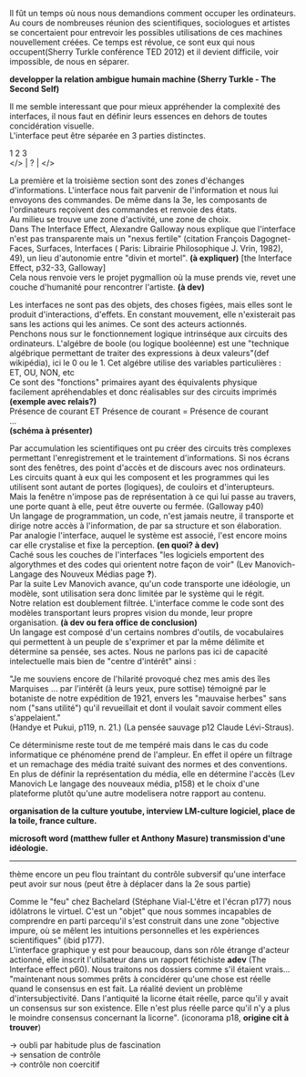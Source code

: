 Il fût un temps où nous nous demandions comment occuper les ordinateurs. Au cours de nombreuses réunion des scientifiques, sociologues et artistes se concertaient pour entrevoir les possibles utilisations de ces machines nouvellement créées. Ce temps est révolue, ce sont eux qui nous occupent(Sherry Turkle conférence TED 2012) et il devient difficile, voir impossible, de nous en séparer.  

**developper la relation ambigue humain machine (Sherry Turkle - The Second Self)**  

Il me semble interessant que pour mieux appréhender la complexité des interfaces, il nous faut en définir leurs essences en dehors de toutes concidération visuelle.  
L'interface peut être séparée en 3 parties distinctes.  

1	2	3  
</> |  ?  | </>  

La première et la troisième section sont des zones d'échanges d'informations. L'interface nous fait parvenir de l'information et nous lui envoyons des commandes. De même dans la 3e, les composants de l'ordinateurs reçoivent des commandes et renvoie des états.  
Au milieu se trouve une zone d'activité, une zone de choix.   
Dans The Interface Effect, Alexandre Galloway nous explique que l'interface n'est pas transparente mais un "nexus fertile" (citation François Dagognet-Faces, Surfaces, Interfaces ( Paris: Librairie Philosophique J. Vrin, 1982), 49), un lieu d'autonomie entre "divin et mortel". **(à expliquer)** [the Interface Effect, p32-33, Galloway]  
Cela nous renvoie vers le projet pygmallion où la muse prends vie, revet une couche d'humanité pour rencontrer l'artiste. **(à dev)**  

Les interfaces ne sont pas des objets, des choses figées, mais elles sont le produit d'interactions, d'effets. En constant mouvement, elle n'existerait pas sans les actions qui les animes. Ce sont des acteurs actionnés.  
Penchons nous sur le fonctionnement logique intrinséque aux circuits des ordinateurs. L'algébre de boole (ou logique booléenne) est une "technique algébrique permettant de traiter des expressions à deux valeurs"(def wikipédia), ici le 0 ou le 1. 
Cet algébre utilise des variables particulières :  
ET, OU, NON, etc  
Ce sont des "fonctions" primaires ayant des équivalents physique facilement apréhendables et donc réalisables sur des circuits imprimés  
**(exemple avec relais?)**  
Présence de courant ET Présence de courant = Présence de courant  
...  
**(schéma à présenter)**  

Par accumulation les scientifiques ont pu créer des circuits très complexes permettant l'enregistrement et le traintement d'informations. Si nos écrans sont des fenêtres, des point d'accès et de discours avec nos ordinateurs. Les circuits quant à eux qui les composent et les programmes qui les utilisent sont autant de portes (logiques), de couloirs et d'interupteurs.  
Mais la fenêtre n'impose pas de représentation à ce qui lui passe au travers, une porte quant à elle, peut être ouverte ou fermée. (Galloway p40)   
Un langage de programmation, un code, n'est jamais neutre, il transporte et dirige notre accès à l'information, de par sa structure et son élaboration.  
Par analogie l'interface, auquel le système est associé, l'est encore moins car elle crystalise et fixe la perception. **(en quoi? à dev)**  
Caché sous les couches de l'interfaces "les logiciels emportent des algorythmes et des codes qui orientent notre façon de voir" (Lev Manovich-Langage des Nouveux Médias page **?**).  
Par la suite Lev Manovich avance, qu'un code transporte une idéologie, un modèle, sont utilisation sera donc limitée par le système qui le régit.  
Notre relation est doublement filtrée. L'interface comme le code sont des modèles transportant leurs propres vision du monde, leur propre organisation. **(à dev ou fera office de conclusion)**  
Un langage est composé d'un certains nombres d'outils, de vocabulaires qui permettent à un peuple de s'exprimer et par la même délimite et détermine sa pensée, ses actes. Nous ne parlons pas ici de capacité intelectuelle mais bien de "centre d'intérêt" ainsi :  

"Je me souviens encore de l'hilarité provoqué chez mes amis des îles Marquises ... par l'intérêt (à leurs yeux, pure sottise) témoigné par le botaniste de notre expédition de 1921, envers les "mauvaise herbes" sans nom ("sans utilité") qu'il revueillait et dont il voulait savoir comment elles s'appelaient."  
(Handye et Pukui, p119, n. 21.) (La pensée sauvage p12 Claude Lévi-Straus).  

Ce déterminisme reste tout de me tempéré mais dans le cas du code informatique ce phénoméne prend de l'ampleur. En effet il opére un filtrage et un remachage des média traité suivant des normes et des conventions. En plus de définir la représentation du média, elle en détermine l'accès (Lev Manovich Le langage des nouveaux média, p158) et le choix d'une plateforme plutôt qu'une autre modelisera notre rapport au contenu.  

**organisation de la culture youtube, interview LM-culture logiciel, place de la toile, france culture.**  

**microsoft word (matthew fuller et Anthony Masure) transmission d'une idéologie.**  

---  

thème encore un peu flou traintant du contrôle subversif qu'une interface peut avoir sur nous (peut être à déplacer dans la 2e sous partie)  

Comme le "feu" chez Bachelard (Stéphane Vial-L'être et l'écran p177) nous idôlatrons le virtuel. C'est un "objet" que nous sommes incapables de comprendre en parti parcequ'il s'est construit dans une zone "objective impure, où se mêlent les intuitions personnelles et les expèriences scientifiques" (ibid p177).   
L'interface graphique y est pour beaucoup, dans son rôle étrange d'acteur actionné, elle inscrit l'utilsateur dans un rapport fétichiste **adev** (The Interface effect p60). Nous traitons nos dossiers comme s'il étaient vrais...  
"maintenant nous sommes prêts à concidérer qu'une chose est réelle quand le consensus en est fait. La réalité devient un problème d'intersubjectivité. Dans l'antiquité la licorne était réelle, parce qu'il y avait  un consensus  sur son existence. Elle n'est plus  réelle parce qu'il n'y a plus  le moindre consensus  concernant la licorne".  (iconorama p18, **origine cit à trouver**)  

-> oubli par habitude plus de fascination   
-> sensation de contrôle   
-> contrôle non coercitif  

